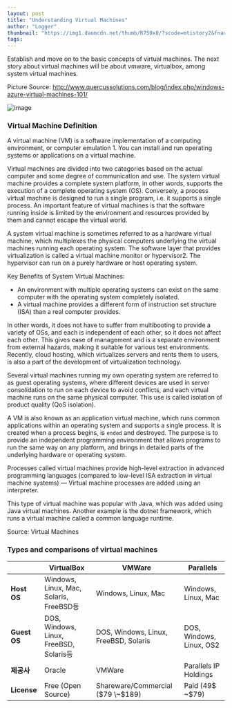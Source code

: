 ```yaml
---
layout: post
title: "Understanding Virtual Machines"
author: "Logger"
thumbnail: "https://img1.daumcdn.net/thumb/R750x0/?scode=mtistory2&fname=https%3A%2F%2Ft1.daumcdn.net%2Fcfile%2Ftistory%2F2716C53F5563925C12"
tags: 
---
```



Establish and move on to the basic concepts of virtual machines. The next story about virtual machines will be about vmware, virtualbox, among system virtual machines.

Picture Source: http://www.quercussolutions.com/blog/index.php/windows-azure-virtual-machines-101/

![image](https://t1.daumcdn.net/cfile/tistory/2716C53F5563925C12)

### Virtual Machine Definition

A virtual machine (VM) is a software implementation of a computing environment, or computer emulation 1. You can install and run operating systems or applications on a virtual machine.

Virtual machines are divided into two categories based on the actual computer and some degree of communication and use. The system virtual machine provides a complete system platform, in other words, supports the execution of a complete operating system (OS). Conversely, a process virtual machine is designed to run a single program, i.e. it supports a single process. An important feature of virtual machines is that the software running inside is limited by the environment and resources provided by them and cannot escape the virtual world.

A system virtual machine is sometimes referred to as a hardware virtual machine, which multiplexes the physical computers underlying the virtual machines running each operating system. The software layer that provides virtualization is called a virtual machine monitor or hypervisor2. The hypervisor can run on a purely hardware or host operating system.

Key Benefits of System Virtual Machines:

- An environment with multiple operating systems can exist on the same computer with the operating system completely isolated.
- A virtual machine provides a different form of instruction set structure (ISA) than a real computer provides.

In other words, it does not have to suffer from multibooting to provide a variety of OSs, and each is independent of each other, so it does not affect each other. This gives ease of management and is a separate environment from external hazards, making it suitable for various test environments. Recently, cloud hosting, which virtualizes servers and rents them to users, is also a part of the development of virtualization technology.

Several virtual machines running my own operating system are referred to as guest operating systems, where different devices are used in server consolidation to run on each device to avoid conflicts, and each virtual machine runs on the same physical computer. This use is called isolation of product quality (QoS isolation).

A VM is also known as an application virtual machine, which runs common applications within an operating system and supports a single process. It is created when a process begins, is `ended` and destroyed. The purpose is to provide an independent programming environment that allows programs to run the same way on any platform, and brings in detailed parts of the underlying hardware or operating system.

Processes called virtual machines provide high-level extraction in advanced programming languages (compared to low-level ISA extraction in virtual machine systems) — Virtual machine processes are added using an interpreter.

This type of virtual machine was popular with Java, which was added using Java virtual machines. Another example is the dotnet framework, which runs a virtual machine called a common language runtime.

Source: Virtual Machines

### Types and comparisons of virtual machines

| | VirtualBox | VMWare | Parallels |
| -------------------------------------- | -------------------------------------- | -------------------------------------- | -------------------------------------- |
| **Host OS** | Windows, Linux, Mac, Solaris, FreeBSD등 | Windows, Linux, Mac | Windows, Linux, Mac |
| **Guest OS** | DOS, Windows, Linux, FreeBSD, Solaris등 | DOS, Windows, Linux, FreeBSD, Solaris | DOS, Windows, Linux, OS2 |
| **제공사** | Oracle | VMWare | Parallels IP Holdings |
| **License** | Free (Open Source) | Shareware/Commercial ($79 \~$189) | Paid (49$ \~$79) |